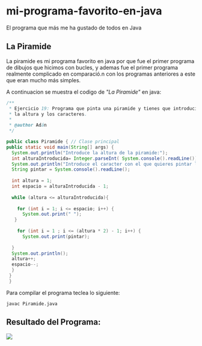 # mi-programa-favorito-en-java
El programa que más me ha gustado de todos en Java

## La Piramide

La piramide es mi programa favorito en java por que fue el primer programa de dibujos que hicimos con bucles, y ademas fue el primer programa realmente complicado en comparació.n con los programas anteriores a este que eran mucho más simples.

A continuacion se muestra el codigo de *"La Piramide"* en java:

```java
/**
 * Ejercicio 19: Programa que pinta una piramide y tienes que introducirle
 * la altura y los caracteres.
 * 
 * @author Adán
 */

public class Piramide { // Clase principal
public static void main(String[] args) {
  System.out.println("Introduce la altura de la piramide:");
  int alturaIntroducida= Integer.parseInt( System.console().readLine());
  System.out.println("Introduce el caracter con el que quieres pintar la piramide:");
  String pintar = System.console().readLine();
  
  int altura = 1;
  int espacio = alturaIntroducida - 1;
  
  while (altura <= alturaIntroducida){
    
    for (int i = 1; i <= espacio; i++) {
      System.out.print(" ");
   }
    
    for (int i = 1 ; i <= (altura * 2) - 1; i++) {
      System.out.print(pintar);
  
  }
  System.out.println();
  altura++;
  espacio--;
  }
 }
 }

```

Para compilar el programa teclea lo siguiente:
```console
javac Piramide.java
```
## Resultado del Programa:

<img src="imagenes/Captura.jpeg">
